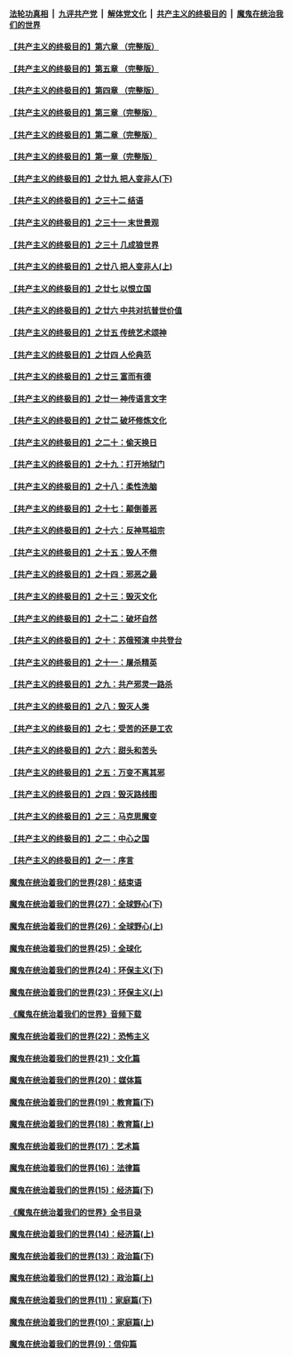 ####  [法轮功真相](../../../../basic/blob/master/README.md?t=11141739) &nbsp;|&nbsp; [九评共产党](../../../../9ping.md/blob/master/README.md?t=11141739) &nbsp;|&nbsp; [解体党文化](../../../../jtdwh.md/blob/master/README.md?t=11141739)  &nbsp;|&nbsp; [共产主义的终极目的](../../../../gczydzjmd.md/blob/master/README.md?t=11141739) &nbsp;|&nbsp; [魔鬼在统治我们的世界](../../../../mgztzwmdsj.md/blob/master/README.md?t=11141739) 

#### [【共产主义的终极目的】第六章 （完整版）](../pages/nsc422/n11428913.md?t=11141739) 

#### [【共产主义的终极目的】第五章 （完整版）](../pages/nsc422/n11428912.md?t=11141739) 

#### [【共产主义的终极目的】第四章 （完整版）](../pages/nsc422/n11428907.md?t=11141739) 

#### [【共产主义的终极目的】第三章（完整版）](../pages/nsc422/n11428848.md?t=11141739) 

#### [【共产主义的终极目的】第二章（完整版）](../pages/nsc422/n11428831.md?t=11141739) 

#### [【共产主义的终极目的】第一章（完整版）](../pages/nsc422/n11417651.md?t=11141739) 

#### [【共产主义的终极目的】之廿九 把人变非人(下)](../pages/nsc422/n11344140.md?t=11141739) 

#### [【共产主义的终极目的】之三十二 结语](../pages/nsc422/n11360535.md?t=11141739) 

#### [【共产主义的终极目的】之三十一 末世景观](../pages/nsc422/n11351129.md?t=11141739) 

#### [【共产主义的终极目的】之三十 几成狼世界](../pages/nsc422/n11348280.md?t=11141739) 

#### [【共产主义的终极目的】之廿八 把人变非人(上)](../pages/nsc422/n11340492.md?t=11141739) 

#### [【共产主义的终极目的】之廿七 以恨立国](../pages/nsc422/n11336944.md?t=11141739) 

#### [【共产主义的终极目的】之廿六 中共对抗普世价值](../pages/nsc422/n11324785.md?t=11141739) 

#### [【共产主义的终极目的】之廿五 传统艺术颂神](../pages/nsc422/n11296396.md?t=11141739) 

#### [【共产主义的终极目的】之廿四 人伦典范](../pages/nsc422/n11296397.md?t=11141739) 

#### [【共产主义的终极目的】之廿三 富而有德](../pages/nsc422/n11283598.md?t=11141739) 

#### [【共产主义的终极目的】之廿一 神传语言文字](../pages/nsc422/n11263265.md?t=11141739) 

#### [【共产主义的终极目的】之廿二 破坏修炼文化](../pages/nsc422/n11245728.md?t=11141739) 

#### [【共产主义的终极目的】之二十：偷天换日](../pages/nsc422/n11238846.md?t=11141739) 

#### [【共产主义的终极目的】之十九：打开地狱门](../pages/nsc422/n11206376.md?t=11141739) 

#### [【共产主义的终极目的】之十八：柔性洗脑](../pages/nsc422/n11199994.md?t=11141739) 

#### [【共产主义的终极目的】之十七：颠倒善恶](../pages/nsc422/n11179782.md?t=11141739) 

#### [【共产主义的终极目的】之十六：反神骂祖宗](../pages/nsc422/n11166798.md?t=11141739) 

#### [【共产主义的终极目的】之十五：毁人不倦](../pages/nsc422/n11166792.md?t=11141739) 

#### [【共产主义的终极目的】之十四：邪恶之最](../pages/nsc422/n11150249.md?t=11141739) 

#### [【共产主义的终极目的】之十三：毁灭文化](../pages/nsc422/n11135227.md?t=11141739) 

#### [【共产主义的终极目的】之十二：破坏自然](../pages/nsc422/n11135214.md?t=11141739) 

#### [【共产主义的终极目的】之十：苏俄预演 中共登台](../pages/nsc422/n11118424.md?t=11141739) 

#### [【共产主义的终极目的】之十一：屠杀精英](../pages/nsc422/n11118442.md?t=11141739) 

#### [【共产主义的终极目的】之九：共产邪灵一路杀](../pages/nsc422/n11114139.md?t=11141739) 

#### [【共产主义的终极目的】之八：毁灭人类](../pages/nsc422/n11108503.md?t=11141739) 

#### [【共产主义的终极目的】之七：受苦的还是工农](../pages/nsc422/n11101809.md?t=11141739) 

#### [【共产主义的终极目的】之六：甜头和苦头](../pages/nsc422/n11096971.md?t=11141739) 

#### [【共产主义的终极目的】之五：万变不离其邪](../pages/nsc422/n11091285.md?t=11141739) 

#### [【共产主义的终极目的】之四：毁灭路线图](../pages/nsc422/n11086284.md?t=11141739) 

#### [【共产主义的终极目的】之三：马克思魔变](../pages/nsc422/n11061941.md?t=11141739) 

#### [【共产主义的终极目的】之二：中心之国](../pages/nsc422/n11047728.md?t=11141739) 

#### [【共产主义的终极目的】之一：序言](../pages/nsc422/n11086077.md?t=11141739) 

#### [魔鬼在统治着我们的世界(28)：结束语](../pages/nsc422/n10936246.md?t=11141739) 

#### [魔鬼在统治着我们的世界(27)：全球野心(下)](../pages/nsc422/n10928319.md?t=11141739) 

#### [魔鬼在统治着我们的世界(26)：全球野心(上)](../pages/nsc422/n10900318.md?t=11141739) 

#### [魔鬼在统治着我们的世界(25)：全球化](../pages/nsc422/n10788205.md?t=11141739) 

#### [魔鬼在统治着我们的世界(24)：环保主义(下)](../pages/nsc422/n10695307.md?t=11141739) 

#### [魔鬼在统治着我们的世界(23)：环保主义(上)](../pages/nsc422/n10688613.md?t=11141739) 

#### [《魔鬼在统治着我们的世界》音频下载](../pages/nsc422/n10635553.md?t=11141739) 

#### [魔鬼在统治着我们的世界(22)：恐怖主义](../pages/nsc422/n10614727.md?t=11141739) 

#### [魔鬼在统治着我们的世界(21)：文化篇](../pages/nsc422/n10597706.md?t=11141739) 

#### [魔鬼在统治着我们的世界(20)：媒体篇](../pages/nsc422/n10586579.md?t=11141739) 

#### [魔鬼在统治着我们的世界(19)：教育篇(下)](../pages/nsc422/n10564808.md?t=11141739) 

#### [魔鬼在统治着我们的世界(18)：教育篇(上)](../pages/nsc422/n10526970.md?t=11141739) 

#### [魔鬼在统治着我们的世界(17)：艺术篇](../pages/nsc422/n10499093.md?t=11141739) 

#### [魔鬼在统治着我们的世界(16)：法律篇](../pages/nsc422/n10485969.md?t=11141739) 

#### [魔鬼在统治着我们的世界(15)：经济篇(下)](../pages/nsc422/n10469975.md?t=11141739) 

#### [《魔鬼在统治着我们的世界》全书目录](../pages/nsc422/n10464261.md?t=11141739) 

#### [魔鬼在统治着我们的世界(14)：经济篇(上)](../pages/nsc422/n10457370.md?t=11141739) 

#### [魔鬼在统治着我们的世界(13)：政治篇(下)](../pages/nsc422/n10448270.md?t=11141739) 

#### [魔鬼在统治着我们的世界(12)：政治篇(上)](../pages/nsc422/n10444576.md?t=11141739) 

#### [魔鬼在统治着我们的世界(11)：家庭篇(下)](../pages/nsc422/n10440961.md?t=11141739) 

#### [魔鬼在统治着我们的世界(10)：家庭篇(上)](../pages/nsc422/n10435448.md?t=11141739) 

#### [魔鬼在统治着我们的世界(9)：信仰篇](../pages/nsc422/n10432159.md?t=11141739) 

